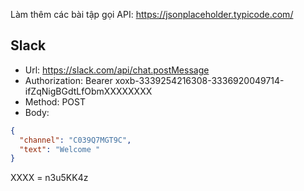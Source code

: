 Làm thêm các bài tập gọi API:
https://jsonplaceholder.typicode.com/

## Slack

- Url: https://slack.com/api/chat.postMessage
- Authorization: Bearer xoxb-3339254216308-3336920049714-ifZqNigBGdtLfObmXXXXXXXX
- Method: POST
- Body:

```json
{
  "channel": "C039Q7MGT9C",
  "text": "Welcome "
}
```

XXXX = n3u5KK4z
